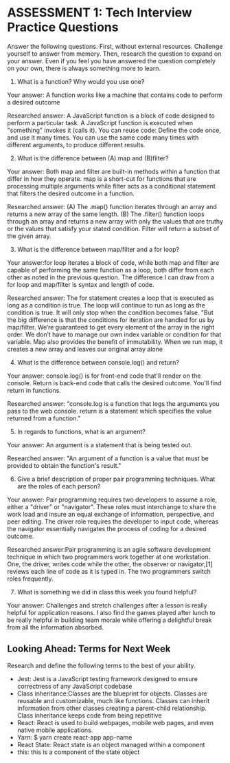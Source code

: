 # ASSESSMENT 1: Tech Interview Practice Questions

Answer the following questions. First, without external resources. Challenge yourself to answer from memory. Then, research the question to expand on your answer. Even if you feel you have answered the question completely on your own, there is always something more to learn.   

1. What is a function? Why would you use one?

  Your answer: A function works like a machine that contains code to perform a desired outcome

  Researched answer: A JavaScript function is a block of code designed to perform a particular task. A JavaScript function is executed when "something" invokes it (calls it). You can reuse code: Define the code once, and use it many times. You can use the same code many times with different arguments, to produce different results.



2. What is the difference between (A) map and (B)filter?

  Your answer: Both map and filter are built-in methods within a function that differ in how they operate. map is a short-cut for functions that are processing multiple arguments while filter acts as a conditional statement that filters the desired outcome in a function.

  Researched answer:
  (A) The .map() function iterates through an array and returns a new array of the same length.
  (B) The .filter() function loops through an array and returns a new array with only the values that are truthy or the values that satisfy your stated condition. Filter will return a subset of the given array.



3. What is the difference between map/filter and a for loop?

  Your answer:for loop iterates a block of code, while both map and filter are capable of performing the same function as a loop, both differ from each other as noted in the previous question. The difference I can draw from a for loop and map/filter is syntax and length of code.

  Researched answer: The for statement creates a loop that is executed as long as a condition is true. The loop will continue to run as long as the condition is true. It will only stop when the condition becomes false. "But the big difference is that the conditions for iteration are handled for us by map/filter. We’re guaranteed to get every element of the array in the right order. We don’t have to manage our own index variable or condition for that variable. Map also provides the benefit of immutability. When we run map, it creates a new array and leaves our original array alone



4. What is the difference between console.log() and return?

  Your answer: console.log() is for front-end code that'll render on the console. Return is back-end code that calls the desired outcome. You'll find return in functions.

  Researched answer: "console.log is a function that logs the arguments you pass to the web console. return is a statement which specifies the value returned from a function."



5. In regards to functions, what is an argument?

  Your answer: An argument is a statement that is being tested out.

  Researched answer: "An argument of a function is a value that must be provided to obtain the function's result."



6. Give a brief description of proper pair programming techniques. What are the roles of each person?

  Your answer: Pair programming requires two developers to assume a role, either a "driver" or "navigator". These roles must interchange to share the work load and insure an equal exchange of information, perspective, and peer editing. The driver role requires the developer to input code, whereas the navigator essentially navigates the process of coding for a desired outcome.   

  Researched answer:Pair programming is an agile software development technique in which two programmers work together at one workstation. One, the driver, writes code while the other, the observer or navigator,[1] reviews each line of code as it is typed in. The two programmers switch roles frequently.



7. What is something we did in class this week you found helpful?  

  Your answer: Challenges and stretch challenges after a lesson is really helpful for application reasons. I also find the games played after lunch to be really helpful in building team morale while offering a delightful break from all the information absorbed.



## Looking Ahead: Terms for Next Week

Research and define the following terms to the best of your ability.

- Jest: Jest is a JavaScript testing framework designed to ensure correctness of any JavaScript codebase
- Class inheritance:Classes are the blueprint for objects. Classes are reusable and customizable, much like functions. Classes can inherit information from other classes creating a parent-child relationship. Class inheritance keeps code from being repetitive
- React: React is used to build webpages, mobile web pages, and even native mobile applications.
- Yarn: $ yarn create react-app app-name
- React State: React state is an object managed within a component
- this: this is a component of the state object
